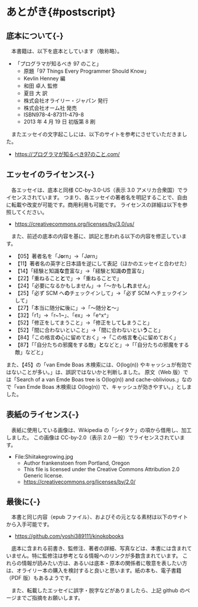 # あとがき{#postscript}

## 底本について{-}

　本書籍は、以下を底本としています（敬称略）。

* 「プログラマが知るべき 97 のこと」
    * 原題「97 Things Every Programmer Should Know」
    * Kevlin Henney 編
    * 和田 卓人 監修
    * 夏目 大 訳
    * 株式会社オライリー・ジャパン 発行
    * 株式会社オーム社 発売
    * ISBN978-4-87311-479-8
    * 2013 年 4 月 19 日 初版第 8 刷

　またエッセイの文字起こしには、以下のサイトを参考にさせていただきました。

* https://プログラマが知るべき97のこと.com/

## エッセイのライセンス{-}

　各エッセイは、底本と同様 CC-by-3.0-US（表示 3.0 アメリカ合衆国）でライセンスされています。
つまり、各エッセイの著者名を明記することで、自由に転載や改変が可能です。商用利用も可能です。
ライセンスの詳細は以下を参照してください。

* https://creativecommons.org/licenses/by/3.0/us/

　また、前述の底本の内容を基に、誤記と思われる以下の内容を修正しています。

* 【05】著者名を「J**o**rn」→「J&#xf8;rn」
* 【11】著者名の英字と日本語を逆にして表記（ほかのエッセイと合わせた）
* 【14】「経験と知識**な**豊富な」→「経験と知識**の**豊富な」
* 【22】「重ねること**と**で」→「重ねることで」
* 【24】「必要になるかもしません」→「～かもし**れ**ません」
* 【25】「必ず SCM へ**の**チェックインして」→「必ず SCM へチェックインして」
* 【27】「本当に随分**に**後に」→「～随分**と**～」
* 【32】「r1」→「r~1~」、「ex」→「e^x^」
* 【52】「修正をしてまうこと」→「修正をして**し**まうこと」
* 【52】「間に合わないといこと」→「間に合わないとい**う**こと」
* 【84】「この格言**の**心に留めておく」→「この格言**を**心に留めておく」
* 【87】「「自分たちの邪魔をする敵」**と**などと」→「「自分たちの邪魔をする敵」などと」

また、【45】の「van Emde Boas 木検索には、O(log(n)) やキャッシュが有効ではないことが多い。」は、誤訳ではないかと判断しました。
原文（Web 版）では「Search of a van Emde Boas tree is O(log(n)) and cache-oblivious.」なので「van Emde Boas 木検索は O(log(n)) で、キャッシュが効きやすい。」としました。

## 表紙のライセンス{-}

　表紙に使用している画像は、Wikipedia の「シイタケ」の項から借用し、加工しました。
この画像は CC-by-2.0（表示 2.0 一般）でライセンスされています。

* File:Shiitakegrowing.jpg
    * Author frankenstoen from Portland, Oregon
    * This file is licensed under the Creative Commons Attribution 2.0 Generic license.
    * https://creativecommons.org/licenses/by/2.0/

## 最後に{-}

　本書と同じ内容（epub ファイル）、およびその元となる素材は以下のサイトから入手可能です。

* https://github.com/yoshi389111/kinokobooks

　底本に含まれる前書き、監修注、著者の詳細、写真などは、本書には含まれていません。特に監修注は参考となる情報へのリンクが多数含まれています。
これらの情報が読みたい方は、あるいは底本・原本の関係者に敬意を表したい方は、オライリー本の購入を検討すると良いと思います。紙の本も、電子書籍（PDF 版）もあるようです。

　また、転載したエッセイに誤字・脱字などがありましたら、上記 github のページまでご指摘をお願いします。
